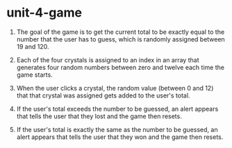 # unit-4-game

1. The goal of the game is to get the current total to be exactly equal to the number that the user has 
to guess, which is randomly assigned between 19 and 120.

2. Each of the four crystals is assigned to an index in an array that generates four random numbers
between zero and twelve each time the game starts.

3. When the user clicks a crystal, the random value (between 0 and 12) that that crystal was assigned gets added to the user's total.

4. If the user's total exceeds the number to be guessed, an alert appears that tells the user that they lost and the game then resets.

5. If the user's total is exactly the same as the number to be guessed, an alert appears that tells the user that they won and the game then resets.